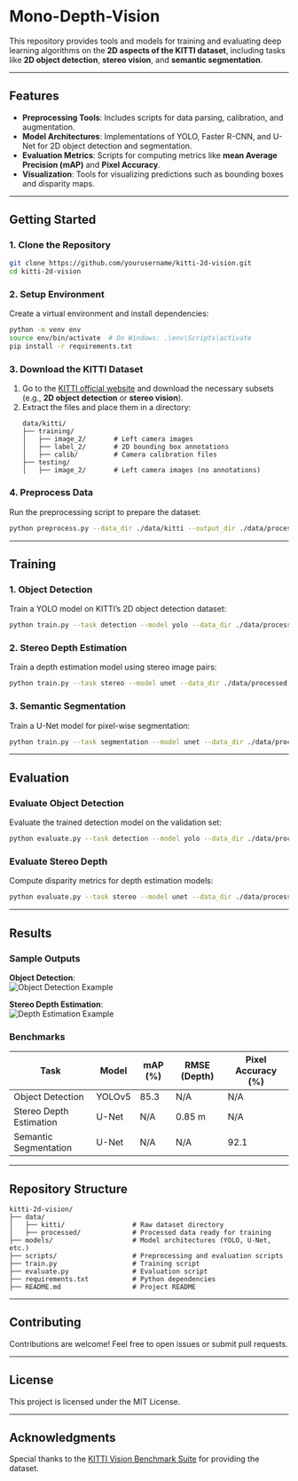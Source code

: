 # Mono-Depth-Vision

This repository provides tools and models for training and evaluating deep learning algorithms on the **2D aspects of the KITTI dataset**, including tasks like **2D object detection**, **stereo vision**, and **semantic segmentation**.

---

## Features  
- **Preprocessing Tools**: Includes scripts for data parsing, calibration, and augmentation.  
- **Model Architectures**: Implementations of YOLO, Faster R-CNN, and U-Net for 2D object detection and segmentation.  
- **Evaluation Metrics**: Scripts for computing metrics like **mean Average Precision (mAP)** and **Pixel Accuracy**.  
- **Visualization**: Tools for visualizing predictions such as bounding boxes and disparity maps.  

---

## Getting Started  

### 1. Clone the Repository  
```bash  
git clone https://github.com/yourusername/kitti-2d-vision.git  
cd kitti-2d-vision
```

### 2. Setup Environment  
Create a virtual environment and install dependencies:  
```bash  
python -m venv env  
source env/bin/activate  # On Windows: .\env\Scripts\activate  
pip install -r requirements.txt  
```  

### 3. Download the KITTI Dataset  
1. Go to the [KITTI official website](http://www.cvlibs.net/datasets/kitti/) and download the necessary subsets (e.g., **2D object detection** or **stereo vision**).  
2. Extract the files and place them in a directory:  
   ```  
   data/kitti/  
   ├── training/  
   │   ├── image_2/       # Left camera images  
   │   ├── label_2/       # 2D bounding box annotations  
   │   ├── calib/         # Camera calibration files  
   ├── testing/  
   │   ├── image_2/       # Left camera images (no annotations)  
   ```  

### 4. Preprocess Data  
Run the preprocessing script to prepare the dataset:  
```bash  
python preprocess.py --data_dir ./data/kitti --output_dir ./data/processed  
```  

---

## Training  

### 1. Object Detection  
Train a YOLO model on KITTI’s 2D object detection dataset:  
```bash  
python train.py --task detection --model yolo --data_dir ./data/processed --epochs 50 --batch_size 16  
```  

### 2. Stereo Depth Estimation  
Train a depth estimation model using stereo image pairs:  
```bash  
python train.py --task stereo --model unet --data_dir ./data/processed --epochs 50 --batch_size 8  
```  

### 3. Semantic Segmentation  
Train a U-Net model for pixel-wise segmentation:  
```bash  
python train.py --task segmentation --model unet --data_dir ./data/processed --epochs 50 --batch_size 16  
```  

---

## Evaluation  

### Evaluate Object Detection  
Evaluate the trained detection model on the validation set:  
```bash  
python evaluate.py --task detection --model yolo --data_dir ./data/processed --checkpoint ./checkpoints/yolo_best.pth  
```  

### Evaluate Stereo Depth  
Compute disparity metrics for depth estimation models:  
```bash  
python evaluate.py --task stereo --model unet --data_dir ./data/processed --checkpoint ./checkpoints/unet_best.pth  
```  

---

## Results  

### Sample Outputs  
**Object Detection**:  
![Object Detection Example](docs/detection_example.png)  

**Stereo Depth Estimation**:  
![Depth Estimation Example](docs/depth_example.png)  

### Benchmarks  
| Task                | Model        | mAP (%) | RMSE (Depth) | Pixel Accuracy (%) |  
|---------------------|--------------|---------|--------------|--------------------|  
| Object Detection    | YOLOv5       | 85.3    | N/A          | N/A                |  
| Stereo Depth Estimation | U-Net     | N/A     | 0.85 m       | N/A                |  
| Semantic Segmentation | U-Net      | N/A     | N/A          | 92.1               |  

---

## Repository Structure  
```  
kitti-2d-vision/  
├── data/  
│   ├── kitti/                 # Raw dataset directory  
│   ├── processed/             # Processed data ready for training  
├── models/                    # Model architectures (YOLO, U-Net, etc.)  
├── scripts/                   # Preprocessing and evaluation scripts  
├── train.py                   # Training script  
├── evaluate.py                # Evaluation script  
├── requirements.txt           # Python dependencies  
├── README.md                  # Project README  
```  

---

## Contributing  
Contributions are welcome! Feel free to open issues or submit pull requests.  

---

## License  
This project is licensed under the MIT License.  

---

## Acknowledgments  
Special thanks to the [KITTI Vision Benchmark Suite](http://www.cvlibs.net/datasets/kitti/) for providing the dataset.  
```  

